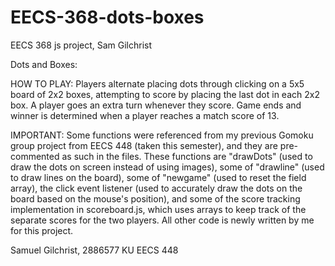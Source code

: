 # EECS-368-dots-boxes
EECS 368 js project, Sam Gilchrist

Dots and Boxes:



HOW TO PLAY: 
Players alternate placing dots through clicking on a 5x5 board of 2x2 boxes, attempting to score by placing the last dot in 
each 2x2 box. A player goes an extra turn whenever they score. Game ends and winner is determined when a player reaches a match score of 13.


IMPORTANT:
Some functions were referenced from my previous Gomoku group project from EECS 448 (taken this semester), and they are pre-commented as such 
in the files. These functions are "drawDots" (used to draw the dots on screen instead of using images), some of "drawline" (used to draw 
lines on the board), some of "newgame" (used to reset the field array), the click event listener (used to accurately draw the dots on the 
board based on the mouse's position), and some of the score tracking implementation in scoreboard.js, which uses arrays to keep track of 
the separate scores for the two players. All other code is newly written by me for this project. 

Samuel Gilchrist, 2886577
KU EECS 448
